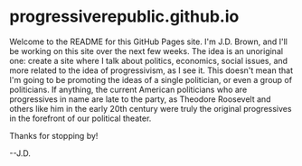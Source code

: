 # progressiverepublic.github.io

Welcome to the README for this GitHub Pages site. I'm J.D. Brown, and I'll be working on this site over the next few weeks. The idea is an unoriginal one: create a site where I talk about politics, economics, social issues, and more related to the idea of progressivism, as I see it. This doesn't mean that I'm going to be promoting the ideas of a single politician, or even a group of politicians. If anything, the current American politicians who are progressives in name are late to the party, as Theodore Roosevelt and others like him in the early 20th century were truly the original progressives in the forefront of our political theater. 

Thanks for stopping by!

--J.D.
